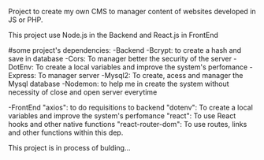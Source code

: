 Project to create my own CMS to manager content of websites developed in JS or PHP. 

This project use Node.js in the Backend and React.js in FrontEnd

#some project's dependencies:
-Backend
    -Bcrypt: to create a hash and save in database
    -Cors: To manager better the security of the server
    -DotEnv: To create a local variables and improve the system's perfomance
    -Express: To manager server
    -Mysql2: To create, acess and manager the Mysql database
    -Nodemon: to help me in create the system without necessity of close and open server everytime

-FrontEnd
    "axios": to do requisitions to backend
    "dotenv": To create a local variables and improve the system's perfomance
    "react": To use React hooks and other native functions
    "react-router-dom": To use routes, links and other functions within this dep.


This project is in process of bulding...

